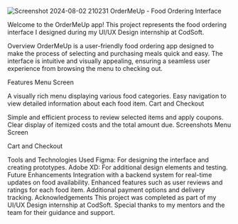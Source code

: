 ![Screenshot 2024-08-02 210231](https://github.com/user-attachments/assets/8fbfd52a-eb5e-4354-9708-96d82e6428f8)                                                        OrderMeUp - Food Ordering Interface
                                                        
Welcome to the OrderMeUp app! This project represents the food ordering interface I designed during my UI/UX Design internship at CodSoft.

Overview
OrderMeUp is a user-friendly food ordering app designed to make the process of selecting and purchasing meals quick and easy. The interface is intuitive and visually appealing, ensuring a seamless user experience from browsing the menu to checking out.


Features
Menu Screen

A visually rich menu displaying various food categories.
Easy navigation to view detailed information about each food item.
Cart and Checkout

Simple and efficient process to review selected items and apply coupons.
Clear display of itemized costs and the total amount due.
Screenshots
Menu Screen

Cart and Checkout

Tools and Technologies Used
Figma: For designing the interface and creating prototypes.
Adobe XD: For additional design elements and testing.
Future Enhancements
Integration with a backend system for real-time updates on food availability.
Enhanced features such as user reviews and ratings for each food item.
Additional payment options and delivery tracking.
Acknowledgements
This project was completed as part of my UI/UX Design internship at CodSoft. Special thanks to my mentors and the team for their guidance and support.

